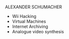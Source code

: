ALEXANDER SCHUMACHER 
- Wii Hacking
- Virtual Machines
- Internet Archiving
- Analogue video synthesis

<!---
schumann-resonances/schumann-resonances is a ✨ special ✨ repository because its `README.md` (this file) appears on your GitHub profile.
You can click the Preview link to take a look at your changes.
--->
